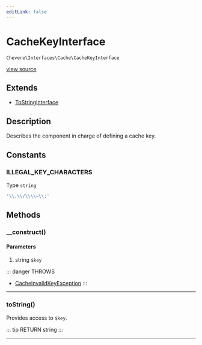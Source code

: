 ```yaml
---
editLink: false
---
```


# CacheKeyInterface

`Chevere\Interfaces\Cache\CacheKeyInterface`

[view source](https://github.com/chevere/chevere/blob/master/src/Chevere/Interfaces/Cache/CacheKeyInterface.php)

## Extends

- [ToStringInterface](../To/ToStringInterface.md)

## Description

Describes the component in charge of defining a cache key.

## Constants

### ILLEGAL_KEY_CHARACTERS

Type `string`

```php
'\\.\\/\\\\~\\:'
```

## Methods

### __construct()

#### Parameters

1. string `$key`

::: danger THROWS
- [CacheInvalidKeyException](../../Exceptions/Cache/CacheInvalidKeyException.md) 
:::

---

### toString()

Provides access to `$key`.

::: tip RETURN
string
:::

---
